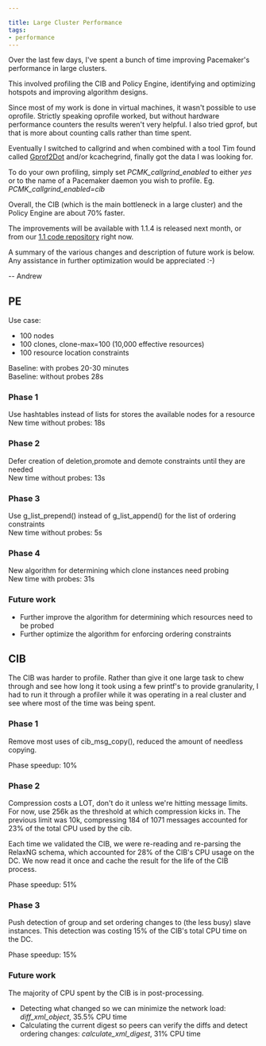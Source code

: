 ```yaml
---

title: Large Cluster Performance
tags: 
- performance
---
```

Over the last few days, I've spent a bunch of time improving Pacemaker's
performance in large clusters.

This involved profiling the CIB and Policy Engine, identifying and optimizing
hotspots and improving algorithm designs.

Since most of my work is done in virtual machines, it wasn't possible to use
oprofile. Strictly speaking oprofile worked, but without hardware performance
counters the results weren't very helpful. I also tried gprof, but that is
more about counting calls rather than time spent.

Eventually I switched to callgrind and when combined with a tool Tim found
called [Gprof2Dot](http://code.google.com/p/jrfonseca/wiki/Gprof2Dot) and/or
kcachegrind, finally got the data I was looking for.

To do your own profiling, simply set _PCMK_callgrind_enabled_ to either _yes_
or to the name of a Pacemaker daemon you wish to profile. Eg.
_PCMK_callgrind_enabled=cib_

Overall, the CIB (which is the main bottleneck in a large cluster) and the
Policy Engine are about 70% faster.

The improvements will be available with 1.1.4 is released next month, or from
our [1.1 code repository](http://hg.clusterlabs.org/pacemaker/1.1/) right now.

A summary of the various changes and description of future work is below. Any
assistance in further optimization would be appreciated :-)

-- Andrew

## PE

Use case:

* 100 nodes 
* 100 clones, clone-max=100 (10,000 effective resources) 
* 100 resource location constraints

Baseline: with probes 20-30 minutes  
Baseline: without probes 28s

### Phase 1

Use hashtables instead of lists for stores the available nodes for a resource  
New time without probes: 18s

### Phase 2

Defer creation of deletion,promote and demote constraints until they are
needed  
New time without probes: 13s

### Phase 3

Use g_list_prepend() instead of g_list_append() for the list of ordering
constraints  
New time without probes: 5s

### Phase 4

New algorithm for determining which clone instances need probing  
New time with probes: 31s

### Future work

  * Further improve the algorithm for determining which resources need to be probed
  * Further optimize the algorithm for enforcing ordering constraints

## CIB

The CIB was harder to profile. Rather than give it one large task to chew
through and see how long it took using a few printf's to provide granularity,
I had to run it through a profiler while it was operating in a real cluster
and see where most of the time was being spent.

### Phase 1

Remove most uses of cib_msg_copy(), reduced the amount of needless copying.

Phase speedup: 10%

### Phase 2

Compression costs a LOT, don't do it unless we're hitting message limits. For
now, use 256k as the threshold at which compression kicks in. The previous
limit was 10k, compressing 184 of 1071 messages accounted for 23% of the total
CPU used by the cib.

Each time we validated the CIB, we were re-reading and re-parsing the RelaxNG
schema, which accounted for 28% of the CIB's CPU usage on the DC. We now read
it once and cache the result for the life of the CIB process.

Phase speedup: 51%

### Phase 3

Push detection of group and set ordering changes to (the less busy) slave
instances. This detection was costing 15% of the CIB's total CPU time on the
DC.

Phase speedup: 15%

### Future work

The majority of CPU spent by the CIB is in post-processing.

  * Detecting what changed so we can minimize the network load: _diff_xml_object_, 35.5% CPU time
  * Calculating the current digest so peers can verify the diffs and detect ordering changes: _calculate_xml_digest_, 31% CPU time

